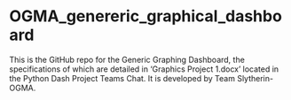 # OGMA_genereric_graphical_dashboard
This is the GitHub repo for the Generic Graphing Dashboard, the specifications of which are detailed in ‘Graphics Project 1.docx’ located in the Python Dash Project Teams Chat. It is developed by Team Slytherin-OGMA.
